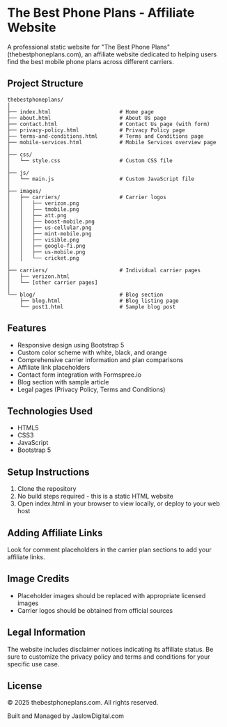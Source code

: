 # The Best Phone Plans - Affiliate Website

A professional static website for "The Best Phone Plans" (thebestphoneplans.com), an affiliate website dedicated to helping users find the best mobile phone plans across different carriers.

## Project Structure

```
thebestphoneplans/
│
├── index.html                      # Home page
├── about.html                      # About Us page
├── contact.html                    # Contact Us page (with form)
├── privacy-policy.html             # Privacy Policy page
├── terms-and-conditions.html       # Terms and Conditions page
├── mobile-services.html            # Mobile Services overview page
│
├── css/
│   └── style.css                   # Custom CSS file
│
├── js/
│   └── main.js                     # Custom JavaScript file
│
├── images/
│   ├── carriers/                   # Carrier logos
│   │   ├── verizon.png
│   │   ├── tmobile.png
│   │   ├── att.png
│   │   ├── boost-mobile.png
│   │   ├── us-cellular.png
│   │   ├── mint-mobile.png
│   │   ├── visible.png
│   │   ├── google-fi.png
│   │   ├── us-mobile.png
│   │   └── cricket.png
│
├── carriers/                       # Individual carrier pages
│   ├── verizon.html
│   └── [other carrier pages]
│
└── blog/                           # Blog section
    ├── blog.html                   # Blog listing page
    └── post1.html                  # Sample blog post
```

## Features

- Responsive design using Bootstrap 5
- Custom color scheme with white, black, and orange
- Comprehensive carrier information and plan comparisons
- Affiliate link placeholders
- Contact form integration with Formspree.io
- Blog section with sample article
- Legal pages (Privacy Policy, Terms and Conditions)

## Technologies Used

- HTML5
- CSS3
- JavaScript
- Bootstrap 5

## Setup Instructions

1. Clone the repository
2. No build steps required - this is a static HTML website
3. Open index.html in your browser to view locally, or deploy to your web host

## Adding Affiliate Links

Look for comment placeholders in the carrier plan sections to add your affiliate links.

## Image Credits

- Placeholder images should be replaced with appropriate licensed images
- Carrier logos should be obtained from official sources

## Legal Information

The website includes disclaimer notices indicating its affiliate status. Be sure to customize the privacy policy and terms and conditions for your specific use case.

## License

© 2025 thebestphoneplans.com. All rights reserved.

Built and Managed by JaslowDigital.com